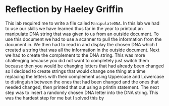 # Reflection by Haeley Griffin

This lab required me to write a file called `ManipulateDNA`. In this lab we had to use our skills we have learned thus far in the year to printout an manipulate DNA string that was given to us from an outside document. To use this document we had to use a scanner to pull the information from the document in. We then had to read in and display the chosen DNA which I created a string that  was all the information in the outside document. Next we had to create the complement to the DNA string. This was more challenging because you did not want to completely just switch them because then you would be changing letters that had already  been changed so I decided to create strings that would change one thing at a time replacing the letters with their complement using Uppercase and Lowercase to distinguish between the ones that had been changed and the ones that needed changed, then printed that out using a println statement. The next step was to insert a randomly chosen DNA letter into the DNA string. This was the hardest step for me but I solved this by 
